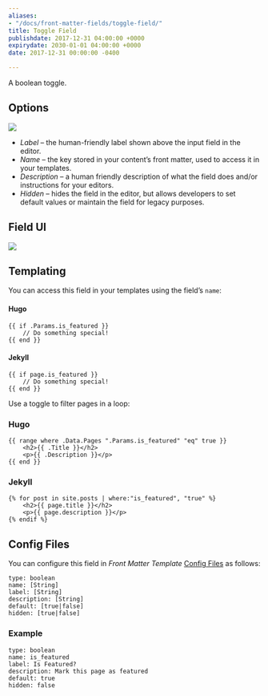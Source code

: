 ```yaml
---
aliases:
- "/docs/front-matter-fields/toggle-field/"
title: Toggle Field
publishdate: 2017-12-31 04:00:00 +0000
expirydate: 2030-01-01 04:00:00 +0000
date: 2017-12-31 00:00:00 -0400

---
```

A boolean toggle.

## Options
![](/uploads/2018/01/toggle-options.png)

* _Label_ – the human-friendly label shown above the input field in the editor.
* _Name_ – the key stored in your content’s front matter, used to access it in your templates.
* _Description_ – a human friendly description of what the field does and/or instructions for your editors.
* _Hidden_ – hides the field in the editor, but allows developers to set default values or maintain the field for legacy purposes.

## Field UI
![](/uploads/2018/01/toggle-preview.png)

## Templating
You can access this field in your templates using the field’s `name`:

#### Hugo
```
{{ if .Params.is_featured }}
    // Do something special!
{{ end }}
```

#### Jekyll
```
{{ if page.is_featured }}
    // Do something special!
{{ end }}
```


Use a toggle to filter pages in a loop:

### Hugo
```
{{ range where .Data.Pages ".Params.is_featured" "eq" true }}
    <h2>{{ .Title }}</h2>
    <p>{{ .Description }}</p>
{{ end }}
```

### Jekyll
```
{% for post in site.posts | where:"is_featured", "true" %}
    <h2>{{ page.title }}</h2>
    <p>{{ page.description }}</p>
{% endif %}
```

## Config Files
You can configure this field in _Front Matter Template_ [Config Files](/docs/settings/config-files/) as follows:

```
type: boolean
name: [String]
label: [String]
description: [String]
default: [true|false]
hidden: [true|false]
```

### Example
```
type: boolean
name: is_featured
label: Is Featured?
description: Mark this page as featured
default: true
hidden: false
```
